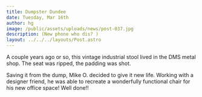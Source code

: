 ```yaml
---
title: Dumpster Dundee
date: Tuesday, Mar 16th
author: hg
image: /public/assets/uploads/news/post-037.jpg
description: (New phone who dis? )
layout: ../../../layouts/Post.astro
---
```


A couple years ago or so, this vintage industrial stool lived in the DMS metal shop. The seat was ripped, the padding was shot.

Saving it from the dump, Mike O. decided to give it new life. Working with a designer friend, he was able to recreate a wonderfully functional chair for his new office space! Well done!!
